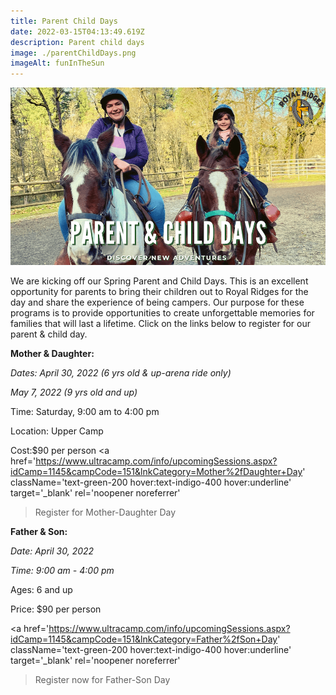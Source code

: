 ```yaml
---
title: Parent Child Days
date: 2022-03-15T04:13:49.619Z
description: Parent child days
image: ./parentChildDays.png
imageAlt: funInTheSun
---
```


![parentChildDays](parentChildDays.png "parent child days")

We are kicking off our Spring Parent and Child Days. This is an excellent opportunity for parents to bring their children out to Royal Ridges for the day and share the experience of being campers. Our purpose for these programs is to provide opportunities to create unforgettable memories for families that will last a lifetime. Click on the links below to register for our parent & child day.

<div className='text-center mt-4'>

**Mother & Daughter:**

*Dates: April 30, 2022 (6 yrs old & up-arena ride only)*

*May 7, 2022 (9 yrs old and up)*

Time:  Saturday, 9:00 am to 4:00 pm

Location: Upper Camp

Cost:$90 per person
<a 
    href='https://www.ultracamp.com/info/upcomingSessions.aspx?idCamp=1145&campCode=151&lnkCategory=Mother%2fDaughter+Day'
    className='text-green-200 hover:text-indigo-400 hover:underline'
    target='_blank' 
    rel='noopener noreferrer'
> Register for Mother-Daughter Day</a>

**Father & Son:**

*Date: April 30, 2022*

*Time: 9:00 am - 4:00 pm*

Ages: 6 and up

Price: $90 per person 

<a 
    href='https://www.ultracamp.com/info/upcomingSessions.aspx?idCamp=1145&campCode=151&lnkCategory=Father%2fSon+Day'
    className='text-green-200 hover:text-indigo-400 hover:underline'
    target='_blank' 
    rel='noopener noreferrer'
> Register now for Father-Son Day</a>

</div>